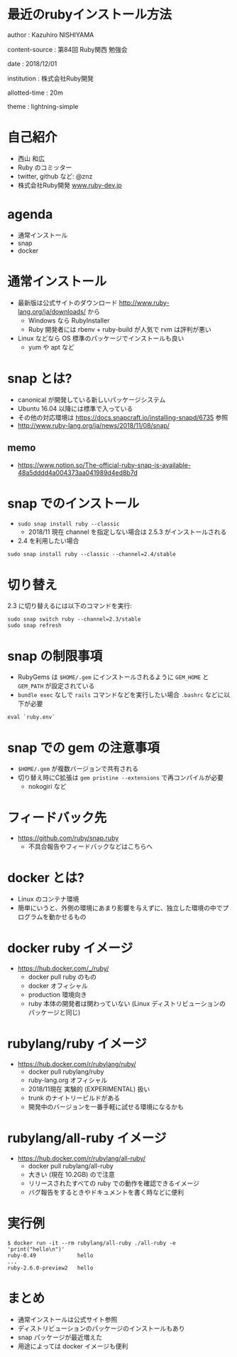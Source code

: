 # 最近のrubyインストール方法

author
:   Kazuhiro NISHIYAMA

content-source
:   第84回 Ruby関西 勉強会

date
:   2018/12/01

institution
:   株式会社Ruby開発

allotted-time
:   20m

theme
:   lightning-simple

# 自己紹介

- 西山 和広
- Ruby のコミッター
- twitter, github など: @znz
- 株式会社Ruby開発 www.ruby-dev.jp

# agenda

- 通常インストール
- snap
- docker

# 通常インストール

- 最新版は公式サイトのダウンロード <http://www.ruby-lang.org/ja/downloads/> から
  - Windows なら RubyInstaller
  - Ruby 開発者には rbenv + ruby-build が人気で rvm は評判が悪い
- Linux などなら OS 標準のパッケージでインストールも良い
  - yum や apt など

# snap とは?

- canonical が開発している新しいパッケージシステム
- Ubuntu 16.04 以降には標準で入っている
- その他の対応環境は <https://docs.snapcraft.io/installing-snapd/6735> 参照
- <http://www.ruby-lang.org/ja/news/2018/11/08/snap/>

## memo

- https://www.notion.so/The-official-ruby-snap-is-available-48a5dddd4a004373aa041989d4ed8b7d

# snap でのインストール

- `sudo snap install ruby --classic`
  - 2018/11 現在 channel を指定しない場合は 2.5.3 がインストールされる
- 2.4 を利用したい場合

```
sudo snap install ruby --classic --channel=2.4/stable
```

# 切り替え

2.3 に切り替えるには以下のコマンドを実行:

```
sudo snap switch ruby --channel=2.3/stable
sudo snap refresh
```

# snap の制限事項

- RubyGems は `$HOME/.gem` にインストールされるように `GEM_HOME` と `GEM_PATH` が設定されている
- `bundle exec` なしで `rails` コマンドなどを実行したい場合 `.bashrc` などに以下が必要

```
eval `ruby.env`
```

# snap での gem の注意事項

- `$HOME/.gem` が複数バージョンで共有される
- 切り替え時にC拡張は `gem pristine --extensions` で再コンパイルが必要
  - nokogiri など

# フィードバック先

- <https://github.com/ruby/snap.ruby>
  - 不具合報告やフィードバックなどはこちらへ

# docker とは?

- Linux のコンテナ環境
- 簡単にいうと、外側の環境にあまり影響を与えずに、独立した環境の中でプログラムを動かせるもの

# docker ruby イメージ

- <https://hub.docker.com/_/ruby/>
  - docker pull ruby のもの
  - docker オフィシャル
  - production 環境向き
  - ruby 本体の開発者は関わっていない
    (Linux ディストリビューションのパッケージと同じ)

# rubylang/ruby イメージ

- <https://hub.docker.com/r/rubylang/ruby/>
  - docker pull rubylang/ruby
  - ruby-lang.org オフィシャル
  - 2018/11現在 実験的 (EXPERIMENTAL) 扱い
  - trunk のナイトリービルドがある
  - 開発中のバージョンを一番手軽に試せる環境になるかも

# rubylang/all-ruby イメージ

- <https://hub.docker.com/r/rubylang/all-ruby/>
  - docker pull rubylang/all-ruby
  - 大きい (現在 10.2GB) ので注意
  - リリースされたすべての ruby での動作を確認できるイメージ
  - バグ報告をするときやドキュメントを書く時などに便利

# 実行例

```
$ docker run -it --rm rubylang/all-ruby ./all-ruby -e 'print("hello\n")'
ruby-0.49             hello
...
ruby-2.6.0-preview2   hello
```

# まとめ

- 通常インストールは公式サイト参照
- ディストリビューションのパッケージのインストールもあり
- snap パッケージが最近増えた
- 用途によっては docker イメージも便利
